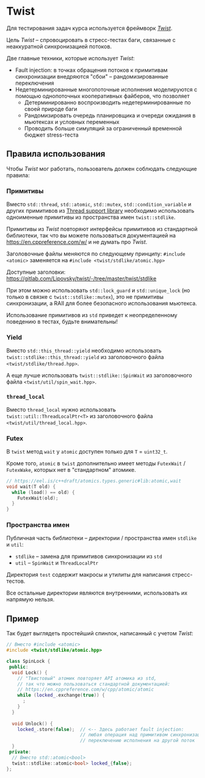 # Twist

Для тестирования задач курса используется фреймворк [_Twist_](https://gitlab.com/Lipovsky/twist).

Цель _Twist_ – спровоцировать в стресс-тестах баги, связанные с неаккуратной синхронизацией потоков.

Две главные техники, которые использует _Twist_:

- Fault injection: в точках обращения потоков к примитивам синхронизации внедряются "сбои" – рандомизированные переключения
- Недетерминированные многопоточные исполнения моделируются с помощью однопоточных кооперативных файберов, что позволяет
  - Детерминированно воспроизводить недетерминированные по своей природе баги
  - Рандомизировать очередь планировщика и очереди ожидания в мьютексах и условных переменных 
  - Проводить больше симуляций за ограниченный временной бюджет stress-теста

## Правила использования

Чтобы _Twist_ мог работать, пользователь должен соблюдать следующие правила:

### Примитивы

Вместо `std::thread`, `std::atomic`, `std::mutex`, `std::condition_variable` и других примитивов из [Thread support library](https://en.cppreference.com/w/cpp/thread) необходимо использовать одноименные примитивы из пространства имен `twist::stdlike`.

Примитивы из _Twist_ повторяют интерфейсы примитивов из стандартной библиотеки, так что вы можете пользоваться документацией на https://en.cppreference.com/w/ и не думать про _Twist_.

Заголовочные файлы меняются по следующему принципу: `#include <atomic>` заменяется на `#include <twist/stdlike/atomic.hpp>`

Доступные заголовки: https://gitlab.com/Lipovsky/twist/-/tree/master/twist/stdlike

При этом можно использовать `std::lock_guard` и `std::unique_lock` (но только в связке с `twist::stdlike::mutex`), это не примитивы синхронизации, а RAII для более безопасного использования мьютекса.

Использование примитивов из `std` приведет к неопределенному поведению в тестах, будьте внимательны!

### Yield

Вместо `std::this_thread::yield` необходимо использовать `twist::stdlike::this_thread::yield` из заголовочного файла `<twist/stdlike/thread.hpp>`.

А еще лучше использовать `twist::stdlike::SpinWait` из заголовочного файла `<twist/util/spin_wait.hpp>`.

### `thread_local`

Вместо `thread_local` нужно использовать `twist::util::ThreadLocalPtr<T>` из заголовочного файла `<twist/util/thread_local.hpp>`.

### Futex

В `twist` метод `wait` у `atomic` доступен только для `T` = `uint32_t`.

Кроме того, `atomic` в `twist` дополнительно имеет методы `FutexWait` / `FutexWake`, которых
нет в "стандартном" атомике.

```cpp
// https://eel.is/c++draft/atomics.types.generic#lib:atomic,wait
void wait(T old) {
  while (load() == old) {
    FutexWait(old);
  }   
}
```

### Пространства имен

Публичная часть библиотеки – директории / пространства имен `stdlike` и `util`: 

- `stdlike` – замена для примитивов синхронизации из `std` 
- `util` – `SpinWait` и `ThreadLocalPtr`

Директория `test` содержит макросы и утилиты для написания стресс-тестов.

Все остальные директории являются внутренними, использовать их напрямую нельзя.

## Пример

Так будет выглядеть простейший спинлок, написанный с учетом _Twist_:

```cpp
// Вместо #include <atomic>
#include <twist/stdlike/atomic.hpp>

class SpinLock {
 public:
  void Lock() {
    // "Твистовый" атомик повторяет API атомика из std, 
    // так что можно пользоваться стандартной документацией:
    // https://en.cppreference.com/w/cpp/atomic/atomic
    while (locked_.exchange(true)) {
      ;
    }
  }
  
  void Unlock() {
    locked_.store(false);  // <-- Здесь работает fault injection:
                           // любая операция над примитивом синхронизации может привести к
                           // переключению исполнения на другой поток
  }
 private:
  // Вместо std::atomic<bool>
  twist::stdlike::atomic<bool> locked_{false};
};
```
